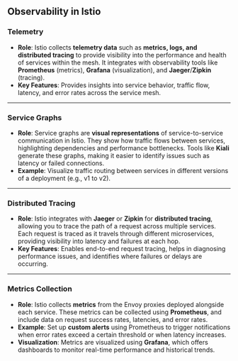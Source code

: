 ## Observability in Istio

### Telemetry
- **Role**: Istio collects **telemetry data** such as **metrics, logs, and distributed tracing** to provide visibility into the performance and health of services within the mesh. It integrates with observability tools like **Prometheus** (metrics), **Grafana** (visualization), and **Jaeger**/**Zipkin** (tracing).
- **Key Features**: Provides insights into service behavior, traffic flow, latency, and error rates across the service mesh.

---

### Service Graphs
- **Role**: Service graphs are **visual representations** of service-to-service communication in Istio. They show how traffic flows between services, highlighting dependencies and performance bottlenecks. Tools like **Kiali** generate these graphs, making it easier to identify issues such as latency or failed connections.
- **Example**: Visualize traffic routing between services in different versions of a deployment (e.g., v1 to v2).

---

### Distributed Tracing
- **Role**: Istio integrates with **Jaeger** or **Zipkin** for **distributed tracing**, allowing you to trace the path of a request across multiple services. Each request is traced as it travels through different microservices, providing visibility into latency and failures at each hop.
- **Key Features**: Enables end-to-end request tracing, helps in diagnosing performance issues, and identifies where failures or delays are occurring.

---

### Metrics Collection
- **Role**: Istio collects **metrics** from the Envoy proxies deployed alongside each service. These metrics can be collected using **Prometheus**, and include data on request success rates, latencies, and error rates.
- **Example**: Set up **custom alerts** using Prometheus to trigger notifications when error rates exceed a certain threshold or when latency increases.
- **Visualization**: Metrics are visualized using **Grafana**, which offers dashboards to monitor real-time performance and historical trends.
